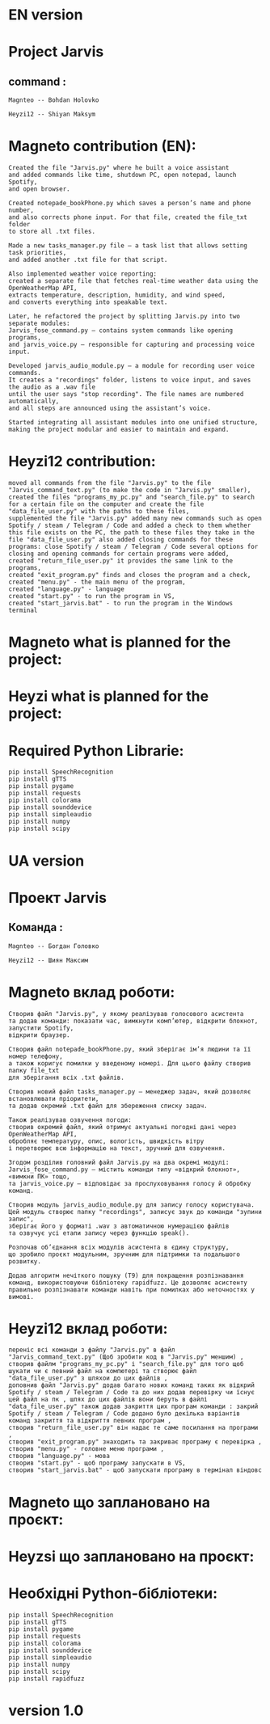# EN version 
# Project Jarvis

## command :
    
    Magnteo -- Bohdan Holovko 

    Heyzi12 -- Shiyan Maksym

# Magneto contribution (EN):
    Created the file "Jarvis.py" where he built a voice assistant
    and added commands like time, shutdown PC, open notepad, launch Spotify,
    and open browser.

    Created notepade_bookPhone.py which saves a person’s name and phone number,
    and also corrects phone input. For that file, created the file_txt folder
    to store all .txt files.

    Made a new tasks_manager.py file — a task list that allows setting task priorities,
    and added another .txt file for that script.

    Also implemented weather voice reporting:
    created a separate file that fetches real-time weather data using the OpenWeatherMap API,
    extracts temperature, description, humidity, and wind speed,
    and converts everything into speakable text.

    Later, he refactored the project by splitting Jarvis.py into two separate modules:
    Jarvis_fose_command.py — contains system commands like opening programs,
    and jarvis_voice.py — responsible for capturing and processing voice input.

    Developed jarvis_audio_module.py — a module for recording user voice commands.
    It creates a "recordings" folder, listens to voice input, and saves the audio as a .wav file
    until the user says "stop recording". The file names are numbered automatically,
    and all steps are announced using the assistant’s voice.

    Started integrating all assistant modules into one unified structure,
    making the project modular and easier to maintain and expand.

# Heyzi12 contribution:
    moved all commands from the file "Jarvis.py" to the file "Jarvis_command_text.py" (to make the code in "Jarvis.py" smaller),
    created the files "programs_my_pc.py" and "search_file.py" to search for a certain file on the computer and create the file "data_file_user.py" with the paths to these files,
    supplemented the file "Jarvis.py" added many new commands such as open Spotify / steam / Telegram / Code and added a check to them whether this file exists on the PC, the path to these files they take in the file "data_file_user.py" also added closing commands for these programs: close Spotify / steam / Telegram / Code several options for closing and opening commands for certain programs were added,
    created "return_file_user.py" it provides the same link to the programs, 
    created "exit_program.py" finds and closes the program and a check,
    created "menu.py" - the main menu of the program,
    created "language.py" - language
    created "start.py" - to run the program in VS,
    created "start_jarvis.bat" - to run the program in the Windows terminal
# Magneto what is planned for the project:

# Heyzi what is planned for the project:

# Required Python Librarie:
    pip install SpeechRecognition
    pip install gTTS
    pip install pygame
    pip install requests
    pip install colorama
    pip install sounddevice
    pip install simpleaudio
    pip install numpy
    pip install scipy

# UA version
# Проект Jarvis

## Команда :

    Magnteo -- Богдан Головко 
    
    Heyzi12 -- Шиян Максим

# Magneto вклад роботи:
    Створив файл "Jarvis.py", у якому реалізував голосового асистента
    та додав команди: показати час, вимкнути комп’ютер, відкрити блокнот, запустити Spotify,
    відкрити браузер.

    Створив файл notepade_bookPhone.py, який зберігає ім’я людини та її номер телефону,
    а також коригує помилки у введеному номері. Для цього файлу створив папку file_txt
    для зберігання всіх .txt файлів.

    Створив новий файл tasks_manager.py — менеджер задач, який дозволяє встановлювати пріоритети,
    та додав окремий .txt файл для збереження списку задач.

    Також реалізував озвучення погоди:
    створив окремий файл, який отримує актуальні погодні дані через OpenWeatherMap API,
    обробляє температуру, опис, вологість, швидкість вітру
    і перетворює всю інформацію на текст, зручний для озвучення.

    Згодом розділив головний файл Jarvis.py на два окремі модулі:
    Jarvis_fose_command.py — містить команди типу «відкрий блокнот», «вимкни ПК» тощо,
    та jarvis_voice.py — відповідає за прослуховування голосу й обробку команд.

    Створив модуль jarvis_audio_module.py для запису голосу користувача.
    Цей модуль створює папку "recordings", записує звук до команди "зупини запис",
    зберігає його у форматі .wav з автоматичною нумерацією файлів
    та озвучує усі етапи запису через функцію speak().

    Розпочав об’єднання всіх модулів асистента в єдину структуру,
    що зробило проєкт модульним, зручним для підтримки та подальшого розвитку.

    Додав алгоритм нечіткого пошуку (T9) для покращення розпізнавання команд, використовуючи бібліотеку rapidfuzz. Це дозволяє асистенту правильно розпізнавати команди навіть при помилках або неточностях у вимові.

# Heyzi12 вклад роботи:
    переніс всі команди з файлу "Jarvis.py" в файл  "Jarvis_command_text.py" (Щоб зробити код в "Jarvis.py" меншим) ,
    створив файлм "programs_my_pc.py" і "search_file.py" для того щоб шукати чи є певний файл на компютері та створює файл "data_file_user.py" з шляхои до цих файлів , 
    доповнив файл "Jarvis.py" додав багато нових команд таких як відкрий Spotify / steam / Telegram / Code та до них додав перевірку чи їснує цей файл на пк , шлях до цих файлів вони беруть в файлі "data_file_user.py" також додав закриття цих програм команди : закрий Spotify / steam / Telegram / Code додано було декілька варіантів команд закриття та відкриття пeвних програм , 
    створив "return_file_user.py" він надає те саме посилання на програми , 
    створив "exit_program.py" знаходить та закриває програму є перевірка ,
    створив "menu.py" - головне меню програми ,
    створив "language.py" - мова
    створив "start.py" - щоб програму запускати в VS,
    створив "start_jarvis.bat" - щоб запускати програму в термінал віндовс
# Magneto що заплановано на проєкт:

# Heyzsi що заплановано на проєкт:

# Необхідні Python-бібліотеки:
    pip install SpeechRecognition
    pip install gTTS
    pip install pygame
    pip install requests
    pip install colorama
    pip install sounddevice
    pip install simpleaudio
    pip install numpy
    pip install scipy
    pip install rapidfuzz
# version 1.0